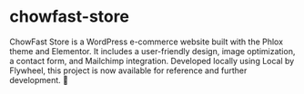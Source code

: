 # chowfast-store
ChowFast Store is a WordPress e-commerce website built with the Phlox theme and Elementor. It includes a user-friendly design, image optimization, a contact form, and Mailchimp integration. Developed locally using Local by Flywheel, this project is now available for reference and further development. 🚀
